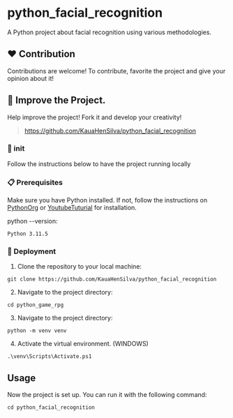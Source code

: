 # python_facial_recognition

A Python project about facial recognition using various methodologies.

## ❤️ Contribution

Contributions are welcome! To contribute, favorite the project and give your opinion about it!

## 🐬 Improve the Project.

Help improve the project! Fork it and develop your creativity!

>https://github.com/KauaHenSilva/python_facial_recognition


### 🚀 init

Follow the instructions below to have the project running locally

### 📋 Prerequisites

Make sure you have Python installed. If not, follow the instructions on [PythonOrg](https://www.python.org/) or [YoutubeTuturial](https://www.youtube.com/watch?v=dpppZ9ySJSY) for installation.

python --version:
  ```
  Python 3.11.5
  ```

### 🔧 Deployment

1. Clone the repository to your local machine:
   
  ```
  git clone https://github.com/KauaHenSilva/python_facial_recognition
  ```

2. Navigate to the project directory:
   
  ```
  cd python_game_rpg
  ```

3. Navigate to the project directory:

  ```
  python -m venv venv
  ```

4. Activate the virtual environment. (WINDOWS)

  ```
  .\venv\Scripts\Activate.ps1
  ```

Usage
-----

Now the project is set up. You can run it with the following command:

  ```
  cd python_facial_recognition
  ```

